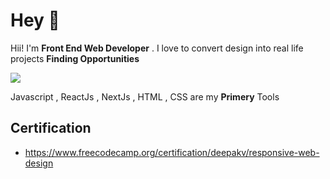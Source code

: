 # Hey 👋

Hii! I'm **Front End Web Developer** . I love to convert design into real life projects **Finding Opportunities**

<img src="https://i.ibb.co/SxDdWLp/dazzle-1.png">

Javascript ,  ReactJs , NextJs , HTML , CSS are my **Primery** Tools

 ## Certification
 
 + https://www.freecodecamp.org/certification/deepakv/responsive-web-design
